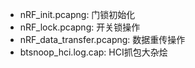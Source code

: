 * nRF_init.pcapng: 门锁初始化
* nRF_lock.pcapng: 开关锁操作
* nRF_data_transfer.pcapng: 数据重传操作
* btsnoop_hci.log.cap: HCI抓包大杂烩
